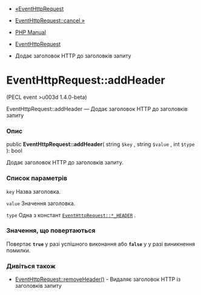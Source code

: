 - [«EventHttpRequest](class.eventhttprequest.md)
- [EventHttpRequest::cancel »](eventhttprequest.cancel.md)

- [PHP Manual](index.md)
- [EventHttpRequest](class.eventhttprequest.md)
- Додає заголовок HTTP до заголовків запиту

# EventHttpRequest::addHeader

(PECL event \>u003d 1.4.0-beta)

EventHttpRequest::addHeader — Додає заголовок HTTP до заголовків
запиту

### Опис

public **EventHttpRequest::addHeader**( string `$key` , string `$value`
, int `$type` ): bool

Додає заголовок HTTP до заголовків запиту.

### Список параметрів

`key`
Назва заголовка.

`value`
Значення заголовка.

`type`
Одна з констант
[`EventHttpRequest::*_HEADER`](class.eventhttprequest.md#eventhttprequest.constants)
.

### Значення, що повертаються

Повертає **`true`** у разі успішного виконання або **`false`** у
у разі виникнення помилки.

### Дивіться також

- [EventHttpRequest::removeHeader()](eventhttprequest.removeheader.md) -
Видаляє заголовок HTTP із заголовків запиту
